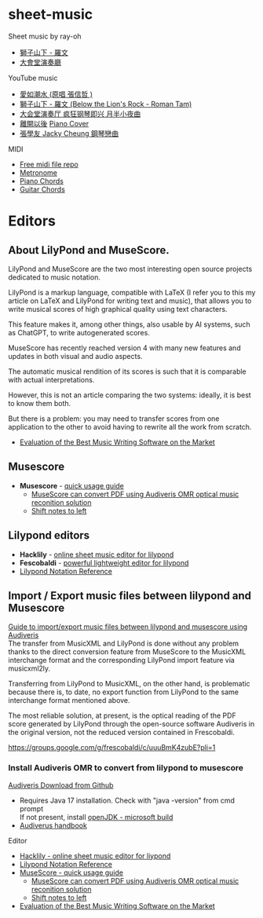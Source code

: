 # sheet-music
Sheet music by ray-oh
- [獅子山下 - 羅文](https://musescore.com/user/29051094/scores/5254472)
- [大會堂演奏廳](https://musescore.com/c_zhukov/scores/6271458)

YouTube music
- [愛如潮水 (原唱 張信哲 )](https://www.youtube.com/watch?v=bopXtpBDx_I)
- [獅子山下 - 羅文 (Below the Lion's Rock - Roman Tam)](https://www.youtube.com/watch?v=rzltyMt36UE)
- [大会堂演奏厅 疯狂钢琴即兴 月半小夜曲](https://www.youtube.com/watch?v=mkQIFljtrK0)
- [離開以後](https://www.youtube.com/watch?v=t2v_AoXw9EY)  [Piano Cover](https://www.youtube.com/watch?v=AUSa1GNSxvg)
- [張學友 Jacky Cheung 鋼琴戀曲](https://www.youtube.com/watch?v=Me9XP4dkZbk)

MIDI
- [Free midi file repo](https://freemidi.org/)
- [Metronome](https://www.musicca.com/metronome)
- [Piano Chords](https://muted.io/piano-chords/)
- [Guitar Chords](https://zh-hk.guitarians.com/chord/3438/%E5%BC%B5%E5%AD%B8%E5%8F%8B-%E9%9B%A2%E9%96%8B%E4%BB%A5%E5%BE%8C)

# Editors
## About LilyPond and MuseScore.
LilyPond and MuseScore are the two most interesting open source projects dedicated to music notation.

LilyPond is a markup language, compatible with LaTeX (I refer you to this my article on LaTeX and LilyPond for writing text and music), that allows you to write musical scores of high graphical quality using text characters.

This feature makes it, among other things, also usable by AI systems, such as ChatGPT, to write autogenerated scores.

MuseScore has recently reached version 4 with many new features and updates in both visual and audio aspects.

The automatic musical rendition of its scores is such that it is comparable with actual interpretations.

However, this is not an article comparing the two systems: ideally, it is best to know them both.

But there is a problem: you may need to transfer scores from one application to the other to avoid having to rewrite all the work from scratch.

- [Evaluation of the Best Music Writing Software on the Market](https://www.careersinmusic.com/best-music-writing-software/)

## Musescore
- **Musescore** - [quick usage guide](https://www.youtube.com/watch?v=POaZ_WKZ_Lc)
  - [MuseScore can convert PDF using Audiveris OMR optical music reconition solution](https://musescore.com/import)
  - [Shift notes to left](https://musescore.org/en/node/336856)

## Lilypond editors
- **Hacklily** - [online sheet music editor for lilypond](https://www.hacklily.org/)
- **Fescobaldi** - [powerful lightweight editor for lilypond](https://www.frescobaldi.org/)
- [Lilypond Notation Reference](https://www.weblily.net/weblily-app/Clickable-Notation-Reference.html)

## Import / Export music files between lilypond and Musescore
[Guide to import/export music files between lilypond and musescore using Audiveris](https://francopasut.netlify.app/post/lilypond_musescore_musicxml/)  
The transfer from MusicXML and LilyPond is done without any problem thanks to the direct conversion feature from MuseScore to the MusicXML interchange format and the corresponding LilyPond import feature via musicxml2ly.

Transferring from LilyPond to MusicXML, on the other hand, is problematic because there is, to date, no export function from LilyPond to the same interchange format mentioned above.

The most reliable solution, at present, is the optical reading of the PDF score generated by LilyPond through the open-source software Audiveris in the original version, not the reduced version contained in Frescobaldi.  

https://groups.google.com/g/frescobaldi/c/uuuBmK4zubE?pli=1

### Install Audiveris OMR to convert from lilypond to musescore
[Audiveris Download from Github](https://github.com/Audiveris/audiveris?tab=readme-ov-file)  
- Requires Java 17 installation.  Check with "java -version" from cmd prompt  
  If not present, install [openJDK - microsoft build](https://learn.microsoft.com/en-us/java/openjdk/download#openjdk-21)  
- [Audiverus handbook](https://audiveris.github.io/audiveris/_pages/install/README/)  

Editor
- [Hacklily - online sheet music editor for liypond](https://www.hacklily.org/)
- [Lilypond Notation Reference](https://www.weblily.net/weblily-app/Clickable-Notation-Reference.html)
- [MuseScore - quick usage guide](https://www.youtube.com/watch?v=POaZ_WKZ_Lc)
  - [MuseScore can convert PDF using Audiveris OMR optical music reconition solution](https://musescore.com/import)
  - [Shift notes to left](https://musescore.org/en/node/336856)
- [Evaluation of the Best Music Writing Software on the Market](https://www.careersinmusic.com/best-music-writing-software/)



